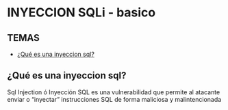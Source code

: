 # INYECCION SQLi - basico 

## TEMAS

* [¿Qué es una inyeccion sql?](#¿Qué-es-una-inyeccion-sql?)


## ¿Qué es una inyeccion sql?

Sql Injection ó Inyección SQL es una vulnerabilidad que permite al atacante enviar o “inyectar” instrucciones SQL de forma maliciosa y malintencionada


